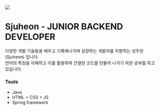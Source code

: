 ![](https://lh3.googleusercontent.com/5dDE5xRbijTBA00RLVGYKLGC0pRNDcGJbJ-Frc_Gtcrkvqk9LH2Uw_2A5Ly05p3ohgJBlgiWnUGmwRNIb8FEpt2qGmqzi5h8VPd-rN2ytn0wLyHTcnGIrYV4XDdWx0NrvRMY-9tpNIQiix15veT0FsLwk21y_P-8QLZr-yovZB3ZKzlE6_BzH1Rt4sLzCS1580vYPpIIeC4FFl-B6WIIPAZQ0_rspIDJWYvLyEXdFrKRgjuiU6AIDXlntUp6e8jaarQD_1_hLXYjw4nUO1CUlhwTWazWRgM1R2sz8g-lyqEQMzjmkYlpFzUaAa7-4dFLNgcVny_67HY1nTxoWRj5pUxOyzUgGv2MBYrOIs4mVOrtM_-mxXXSUY9D9XHq6InBjGZSV5I0S4jTDRreFc8J2Yk1on5FfI10OaSsF4S32RaTRvF9Q5ffb1XtyrN1RC2AiLYuGfmr4HnCqwMDwWU3cOlc-UQrTyU33HNe0jOZlRnjBbx4uDv5Y1w6rcreQdAavZHZdaMbE4yIISN2dNDfrw1GpokcW4m3w4Lhht3b6bO5JpefIogHXwWagc6PNL-Pc4v4CN-uEGF1dvIFGP6Dxkt5z4ytJAvB22yTum_U2rdg8wfjMxI2UD23UazePWbLlZSFTT9D9oBhJAmxjhMyV6p8fAVRIQDYBWQDX7v5mICWwtLhr-INSp3XI3RTKCfIptw5dXh3ZI46oShP2_U8-3Y=w1079-h461-no?authuser=0)
# Sjuheon -  JUNIOR BACKEND 	DEVELOPER
다양한 개발 기술들을 배우고 기록해나가며 성장하는 개발자를 지향하는 성주헌(Sjuheon) 입니다.
<br>언어의 특징을 이해하고 이를 활용하여 간결한 코드를 만들어 나가기 위한 공부를 하고 있습니다.
### Tools
 - Java
 - HTML + CSS + JS
 - Spring framework
